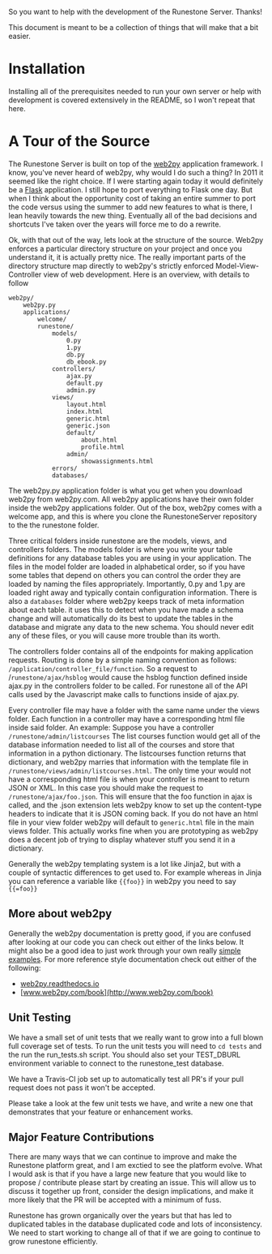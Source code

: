 So you want to help with the development of the Runestone Server.  Thanks!  

This document is meant to be a collection of things that will make that a bit easier.

# Installation
Installing all of the prerequisites needed to run your own server or help with development is covered extensively in the README, so I won't repeat that here.

# A Tour of the Source
The Runestone Server is built on top of the [web2py](http://web2py.com) application framework.  I know, you've never heard of web2py, why would I do such a thing?  In 2011 it seemed like the right choice.  If I were starting again today it would definitely be a [Flask](http://www.pocoo.org/flask) application.  I still hope to port everything to Flask one day.  But when I think about the opportunity cost of taking an entire summer to port the code versus using the summer to add new features to what is there, I lean heavily towards the new thing.  Eventually all of the bad decisions and shortcuts I've taken over the years will force me to do a rewrite.

Ok, with that out of the way, lets look at the structure of the source.  Web2py enforces a particular directory structure on your project and once you understand it, it is actually pretty nice.   The really important parts of the directory structure map directly to web2py's strictly enforced Model-View-Controller view of web development.   Here is an overview, with details to follow

    web2py/
        web2py.py
        applications/
            welcome/
            runestone/
                models/
                    0.py
                    1.py
                    db.py
                    db_ebook.py
                controllers/
                    ajax.py
                    default.py
                    admin.py
                views/
                    layout.html
                    index.html
                    generic.html
                    generic.json
                    default/
                        about.html
                        profile.html
                    admin/
                        showassignments.html
                errors/
                databases/
                        
The web2py.py application folder is what you get when you download web2py from web2py.com.  All web2py applications have their own folder inside the web2py applications folder.  Out of the box, web2py comes with a welcome app, and this is where you clone the RunestoneServer repository to the the runestone folder.

Three critical folders inside runestone are the models, views, and controllers folders.  The models folder is where you write your table definitions for any database tables you are using in your application.  The files in the model folder are loaded in alphabetical order, so if you have some tables that depend on others you can control the order they are loaded by naming the files appropriately. Importantly, 0.py and 1.py are loaded right away and typically contain configuration information.  There is also a `databases` folder where web2py keeps track of meta information about each table.  it uses this to detect when you have made a schema change and will automatically do its best to update the tables in the database and migrate any data to the new schema.  You should never edit any of these files, or you will cause more trouble than its worth.

The controllers folder contains all of the endpoints for making application requests.  Routing is done by a simple naming convention as follows:  `/application/controller_file/function`. So a request to /`runestone/ajax/hsblog` would cause the hsblog function defined inside ajax.py in the controllers folder to be called.  For runestone all of the API calls used by the Javascript make calls to functions inside of ajax.py.

Every controller file may have a folder with the same name under the views folder.  Each function in a controller may have a corresponding html file inside said folder.  An example:  Suppose you have a controller `/runestone/admin/listcourses` The list courses function would get all of the database information needed to list all of the courses and store that information in a python dictionary.  The listcourses function returns that dictionary, and web2py marries that information with the template file in `/runestone/views/admin/listcourses.html`. The only time your would not have a corresponding html file is when your controller is meant to return JSON or XML.  In this case you should make the request to `/runestone/ajax/foo.json`. This will ensure that the foo function in ajax is called, and the .json extension lets web2py know to set up the content-type headers to indicate that it is JSON coming back.  If you do not have an html file in your view folder web2py will default to `generic.html` file in the main views folder.  This actually works fine when you are prototyping as web2py does a decent job of trying to display whatever stuff you send it in a dictionary.

Generally the  web2py templating system is a lot like Jinja2, but with a couple of syntactic differences to get used to.  For example whereas in Jinja you can reference a variable like `{{foo}}` in web2py you need to say `{{=foo}}`

## More about web2py

Generally the web2py documentation is pretty good, if you are confused after looking at our code you can check out either of the links below.  It might also be a good idea to just work through your own really [simple examples](http://www.web2py.com/init/default/examples).  For more reference style documentation check out either of the following:

* [web2py.readthedocs.io](http://web2py.readthedocs.org)
* [www.web2py.com/book](http://www.web2py.com/book)

## Unit Testing

We have a small set of unit tests that we really want to grow into a full blown full coverage set of tests.  To run the unit tests you will need to `cd tests` and the run the run_tests.sh script. You should also set your TEST_DBURL environment variable to connect to the runestone_test database.

We have a Travis-CI job set up to automatically test all PR's if your pull request does not pass it won't be accepted.

Please take a look at the few unit tests we have, and write a new one that demonstrates that your feature or enhancement works.

## Major Feature Contributions

There are many ways that we can continue to improve and make the Runestone platform great, and I am exctied to see the platform evolve.  What I would ask is that if you have a large new feature that you would like to propose / contribute please start by creating an issue.  This will allow us to discuss it together up front, consider the design implications, and make it more likely that the PR will be accepted with a minimum of fuss.

Runestone has grown organically over the years but that has led to duplicated tables in the database duplicated code and lots of inconsistency.  We need to start working to change all of that if we are going to continue to grow runestone efficiently.

